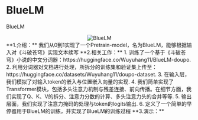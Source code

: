 # BlueLM
BlueLM
<div align="center">
    <img src="![1dad941c293ad54533d0a52fbe05ebe](https://github.com/user-attachments/assets/17dcefe0-378c-4a19-9104-8ee1d540973c)" alt="BlueLM" />
</div>
**1.介绍：**
我们从0到1实现了一个Pretrain-model，名为BlueLM，能够根据输入对《斗破苍穹》实现文本续写
**2.相关工作：**
1. 训练了一个基于《斗破苍穹》小说的中文分词器：https://huggingface.co/Wuyuhang11/BlueLM-doupo.
2. 利用分词器对文档进行处理，所拆分的训练集和验证集上传至：https://huggingface.co/datasets/Wuyuhang11/doupo-dataset.
3. 在输入层，我们模拟了对输入token的嵌入与位置嵌入向量的实现.
4. 我们简单实现了Transformer模块，包括多头注意力机制与残差连接、前向传播。在细节方面，我们实现了Q、K、V的拆分、注意力分数的计算、多头注意力头的合并等等.
5. 输出层面，我们实现了注意力掩码的处理与token的logits输出.
6. 定义了一个简单的早停器用于BlueLM的训练，并实现了BlueLM的训练过程
**3.演示：**


